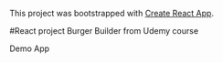 This project was bootstrapped with [Create React App](https://github.com/facebook/create-react-app).

#React project Burger Builder from Udemy course

Demo App
